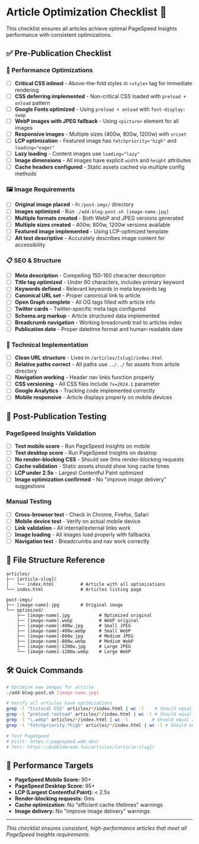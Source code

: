 # Article Optimization Checklist 🚀

This checklist ensures all articles achieve optimal PageSpeed Insights performance with consistent optimizations.

## ✅ Pre-Publication Checklist

### 🎯 Performance Optimizations
- [ ] **Critical CSS inlined** - Above-the-fold styles in `<style>` tag for immediate rendering
- [ ] **CSS deferring implemented** - Non-critical CSS loaded with `preload + onload` pattern
- [ ] **Google Fonts optimized** - Using `preload + onload` with `font-display: swap`
- [ ] **WebP images with JPEG fallback** - Using `<picture>` element for all images
- [ ] **Responsive images** - Multiple sizes (400w, 800w, 1200w) with `srcset`
- [ ] **LCP optimization** - Featured image has `fetchpriority="high"` and `loading="eager"`
- [ ] **Lazy loading** - Content images use `loading="lazy"`
- [ ] **Image dimensions** - All images have explicit `width` and `height` attributes
- [ ] **Cache headers configured** - Static assets cached via multiple config methods

### 🖼️ Image Requirements
- [ ] **Original image placed** - In `/post-imgs/` directory
- [ ] **Images optimized** - Run `./add-blog-post.sh [image-name.jpg]`
- [ ] **Multiple formats created** - Both WebP and JPEG versions generated
- [ ] **Multiple sizes created** - 400w, 800w, 1200w versions available
- [ ] **Featured image implemented** - Using LCP-optimized template
- [ ] **Alt text descriptive** - Accurately describes image content for accessibility

### 📋 SEO & Structure
- [ ] **Meta description** - Compelling 150-160 character description
- [ ] **Title tag optimized** - Under 60 characters, includes primary keyword
- [ ] **Keywords defined** - Relevant keywords in meta keywords tag
- [ ] **Canonical URL set** - Proper canonical link to article
- [ ] **Open Graph complete** - All OG tags filled with article info
- [ ] **Twitter cards** - Twitter-specific meta tags configured
- [ ] **Schema.org markup** - Article structured data implemented
- [ ] **Breadcrumb navigation** - Working breadcrumb trail to articles index
- [ ] **Publication date** - Proper datetime format and human-readable date

### 🔧 Technical Implementation
- [ ] **Clean URL structure** - Lives in `/articles/[slug]/index.html`
- [ ] **Relative paths correct** - All paths use `../../` for assets from article directory
- [ ] **Navigation working** - Header nav links function properly
- [ ] **CSS versioning** - All CSS files include `?v=2024.1` parameter
- [ ] **Google Analytics** - Tracking code implemented correctly
- [ ] **Mobile responsive** - Article displays properly on mobile devices

## 🚀 Post-Publication Testing

### PageSpeed Insights Validation
- [ ] **Test mobile score** - Run PageSpeed Insights on mobile
- [ ] **Test desktop score** - Run PageSpeed Insights on desktop
- [ ] **No render-blocking CSS** - Should see 0ms render-blocking requests
- [ ] **Cache validation** - Static assets should show long cache times
- [ ] **LCP under 2.5s** - Largest Contentful Paint optimized
- [ ] **Image optimization confirmed** - No "improve image delivery" suggestions

### Manual Testing
- [ ] **Cross-browser test** - Check in Chrome, Firefox, Safari
- [ ] **Mobile device test** - Verify on actual mobile device
- [ ] **Link validation** - All internal/external links work
- [ ] **Image loading** - All images load properly with fallbacks
- [ ] **Navigation test** - Breadcrumbs and nav work correctly

## 📁 File Structure Reference

```
articles/
├── [article-slug]/
│   └── index.html          # Article with all optimizations
└── index.html              # Articles listing page

post-imgs/
├── [image-name].jpg        # Original image
└── optimized/
    ├── [image-name].jpg           # Optimized original
    ├── [image-name].webp          # WebP original
    ├── [image-name]-400w.jpg      # Small JPEG
    ├── [image-name]-400w.webp     # Small WebP
    ├── [image-name]-800w.jpg      # Medium JPEG
    ├── [image-name]-800w.webp     # Medium WebP
    ├── [image-name]-1200w.jpg     # Large JPEG
    └── [image-name]-1200w.webp    # Large WebP
```

## 🛠️ Quick Commands

```bash
# Optimize new images for article
./add-blog-post.sh [image-name.jpg]

# Verify all articles have optimizations
grep -l "Critical CSS" articles/*/index.html | wc -l    # Should equal article count
grep -l "preload.*onload" articles/*/index.html | wc -l # Should equal article count
grep -l "\.webp" articles/*/index.html | wc -l         # Should equal article count
grep -l "fetchpriority.*high" articles/*/index.html | wc -l # Should equal article count

# Test PageSpeed
# Visit: https://pagespeed.web.dev/
# Test: https://bubblebreak.fun/articles/[article-slug]/
```

## 🎯 Performance Targets

- **PageSpeed Mobile Score:** 90+
- **PageSpeed Desktop Score:** 95+
- **LCP (Largest Contentful Paint):** < 2.5s
- **Render-blocking requests:** 0ms
- **Cache optimization:** No "efficient cache lifetimes" warnings
- **Image delivery:** No "improve image delivery" warnings

---

*This checklist ensures consistent, high-performance articles that meet all PageSpeed Insights requirements.*